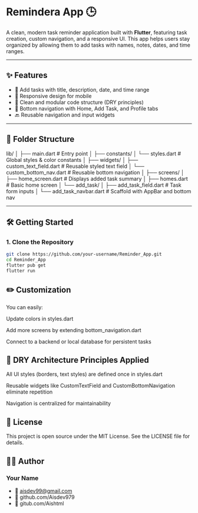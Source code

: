 # Remindera App 🕒

A clean, modern task reminder application built with **Flutter**, featuring task creation, custom navigation, and a responsive UI. This app helps users stay organized by allowing them to add tasks with names, notes, dates, and time ranges.

---

## ✨ Features

- 📝 Add tasks with title, description, date, and time range
- 📱 Responsive design for mobile
- 🚀 Clean and modular code structure (DRY principles)
- 🔁 Bottom navigation with Home, Add Task, and Profile tabs
- 🔙 Reusable navigation and input widgets

---

## 📁 Folder Structure

lib/
│
├── main.dart # Entry point
│
├── constants/
│ └── styles.dart # Global styles & color constants
│
├── widgets/
│ ├── custom_text_field.dart # Reusable styled text field
│ └── custom_bottom_nav.dart # Reusable bottom navigation
│
├── screens/
│ ├── home_screen.dart # Displays added task summary
│ ├── homes.dart # Basic home screen
│ └── add_task/
│ ├── add_task_field.dart # Task form inputs
│ └── add_task_navbar.dart # Scaffold with AppBar and bottom nav


---

## 🛠️ Getting Started

### 1. Clone the Repository

```bash
git clone https://github.com/your-username/Reminder_App.git
cd Reminder_App
flutter pub get
flutter run
```

## ✏️ Customization
You can easily:

Update colors in styles.dart

Add more screens by extending bottom_navigation.dart

Connect to a backend or local database for persistent tasks

## 🧠 DRY Architecture Principles Applied
All UI styles (borders, text styles) are defined once in styles.dart

Reusable widgets like CustomTextField and CustomBottomNavigation eliminate repetition

Navigation is centralized for maintainability

## 📃 License
This project is open source under the MIT License. See the LICENSE file for details.

## 👨‍💻 Author
### Your Name
- 📧 aisdev99@gmail.com
- 🔗 github.com/Aisdev979
- 🔗 gitub.com/Aishtml
